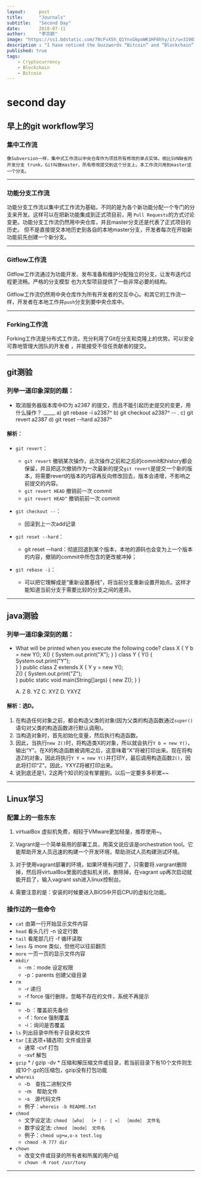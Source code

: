 ```yaml
---
layout:     post
title:      "Journals"
subtitle:   "Second Day"
date:       2018-07-11
author:     "李宗蔚"
image: "https://ss1.bdstatic.com/70cFvXSh_Q1YnxGkpoWK1HF6hhy/it/u=3190355578,329157843&fm=27&gp=0.jpg"
description : "I have noticed the buzzwords “Bitcoin” and “Blockchain” for a while. There are lots of articles, news, and talks around them. It seems that many people believe that cryptocurrency is the future of online payment, some even claim that blockchain would become the fundamental technology of the next generation of the Internet."
published: true
tags:
    - Cryptocurrency
    - Blockchain
    - Bitcoin
---
```


second day
=

## 早上的git workflow学习

### 集中工作流
    像Subversion一样，集中式工作流以中央仓库作为项目所有修改的单点实体。相比SVN缺省的开发分支 trunk，Git叫做master，所有修改提交到这个分支上。本工作流只用到master这一个分支。

-------------------------------------------

### 功能分支工作流
功能分支工作流以集中式工作流为基础，不同的是为各个新功能分配一个专门的分支来开发。这样可以在把新功能集成到正式项目前，用
`Pull Requests`的方式讨论变更。功能分支工作流仍然用中央仓库，并且master分支还是代表了正式项目的历史。 但不是直接提交本地历史到各自的本地master分支，开发者每次在开始新功能前先创建一个新分支。

-------------------------------------------
### Gitflow工作流
Gitflow工作流通过为功能开发、发布准备和维护分配独立的分支，让发布迭代过程更流畅。严格的分支模型 也为大型项目提供了一些非常必要的结构。

Gitflow工作流仍然用中央仓库作为所有开发者的交互中心。和其它的工作流一样，开发者在本地工作并`push`分支到要中央仓库中。

-------------------------------------------
### Forking工作流 
Forking工作流是分布式工作流，充分利用了Git在分支和克隆上的优势。可以安全可靠地管理大团队的开发者 ，并能接受不信任贡献者的提交。

-------------------------------------------

## git测验
### 列举一道印象深刻的题：

* 取消服务器版本库中ID为 a2387 的提交，而且不能引起历史提交的变更，用什么操作？ _____ 
a) git rebase -i a2387^ 
b) git checkout a2387^ -- . 
c) git revert a2387 
d) git reset --hard a2387^

#### 解析：
* `git revert`：
    * `git revert` 撤销某次操作，此次操作之前和之后的commit和history都会保留，并且把这次撤销作为一次最新的提交`git revert`是提交一个新的版本，将需要revert的版本的内容再反向修改回去，版本会递增，不影响之前提交的内容。
    * `git revert HEAD`      撤销前一次 commit
    * `git revert HEAD^`     撤销前前一次 commit

* `git checkout --`： 
    * 回滚到上一次add记录

* `git reset --hard`：
    * git reset -–hard：彻底回退到某个版本，本地的源码也会变为上一个版本的内容，撤销的commit中所包含的更改被冲掉；

* `git rebase -i`：
    * 可以把它理解成是“重新设置基线”，将当前分支重新设置开始点。这样才能知道当前分支于需要比较的分支之间的差异。
-------------------------------------------

## java测验
### 列举一道印象深刻的题：

* What will be printed when you execute the following code?
    class X {
            Y b = new Y();
            X() {
                  System.out.print("X");
                } 
            } 
    class Y {
            Y() {
                  System.out.print("Y");      
                }
            }
    public class Z extends X {
            Y y = new Y();     
            Z() {
                    System.out.print("Z");      
                }
            public static void main(String[]args) {
                    new Z();
                  }
            }

    A. Z 
    B. YZ 
    C. XYZ 
    D. YXYZ 
#### 解析：选D。

1. 在构造任何对象之前，都会构造父类的对象(因为父类的构造函数通过`super()`语句对父类的构造函数进行默认调用)。
2. 当构造对象时，首先初始化变量，然后执行构造函数。
3. 因此，当执行`new Z()`时，将构造类X的对象，所以就会执行`Y b = new Y()`，输出“Y”。在X的构造函数被调用之后，这意味着“X”将被打印出来。现在将构造Z的对象，因此将执行`Y Y = new Y()`并打印Y，最后调用构造函数`Z()`，因此将打印“Z”。因此，YXYZ将被打印出来。
4. 说到底还是1，2这两个知识的没有掌握到，以后一定要多多积累~~

-------------------------------------------

## Linux学习

### 配置上的一些东东

1. virtualBox 虚拟机免费，相较于VMware更加轻量，推荐使用~。

2. Vagrant是一个简单易用的部署工具，用英文说应该是orchestration tool。它能帮助开发人员迅速的构建一个开发环境，帮助测试人员构建测试环境。

3. 对于使用vagrant部署的环境，如果环境有问题了，只需要将.vargrant删除掉，然后将virtualBox里面的虚拟机关闭，删除掉，在vagrant up再次启动就能开启了，输入vagrant ssh进入linux控制台。

4. 需要注意的是：安装的时候要进入BIOS中开启CPU的虚拟化功能。

### 操作过的一些命令
* `cat`  由第一行开始显示文件内容
* `head` 看头几行         -n 设定行数
* `tail`   看尾部几行     -f 循环读取
* `less` 与 more 类似，但他可以往前翻页
* `more` 一页一页的显示文件内容
* `mkdir`    
    * -m：mode 设定权限  
    * -p：parents 创建父级目录
* `rm `   
    * -r 递归   
    * -f force 强行删除，忽略不存在的文件，系统不再提示  
* `mv` 
    * -b ：覆盖前先备份   
    * -f：force 强制覆盖   
    * -i：询问是否覆盖
* `ls`   列出目录中所有子目录和文件
* `tar` [主选项+辅选项] 文件或目录
    * 通常 -cvf 打包
    * -xvf 解包
* `gzip` *  / gzip -dv *   压缩和解压缩文件或目录，若当前目录下有10个文件则生成10个.gz的压缩包，gzip没有打包功能
* `whereis`
    * -b　查找二进制文件　
    * -m　帮助文件
    * -s　源代码文件    
    * 例子：`whereis -b README.txt`
* `chmod`
    * 文字设定法: `chmod ［who］ ［+ | - | =］ ［mode］ 文件名`
    * 数字设定法: `chmod ［mode］ 文件名`
    * 例子：`chmod ug+w,o-x test.log `
    * `chmod -R 777 dir`
* `chown`
    * 改变文件或目录的所有者和所属的用户组
    * `chown -R root /usr/tony  `
-------------------------------------------
